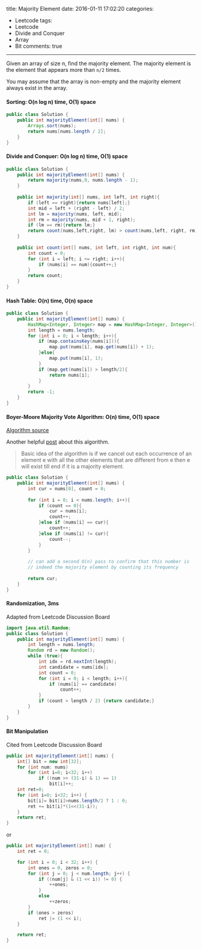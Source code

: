title: Majority Element
date: 2016-01-11 17:02:20
categories:
- Leetcode
tags:
- Leetcode
- Divide and Conquer
- Array
- Bit
comments: true
---

Given an array of size n, find the majority element. The majority element is the element that appears more than ` n/2 ` times.

You may assume that the array is non-empty and the majority element always exist in the array.

<!--more-->

#### Sorting: O(n log n) time, O(1) space
```java
public class Solution {
    public int majorityElement(int[] nums) {
        Arrays.sort(nums);
        return nums[nums.length / 2];
    }
}
```

#### Divide and Conquer: O(n log n) time, O(1) space

```java
public class Solution {
    public int majorityElement(int[] nums) {
        return majority(nums,0, nums.length - 1);
    }
    
    public int majority(int[] nums, int left, int right){
        if (left == right){return nums[left];}
        int mid = left + (right - left) / 2;
        int lm = majority(nums, left, mid);
        int rm = majority(nums, mid + 1, right);
        if (lm == rm){return lm;}
        return count(nums,left,right, lm) > count(nums,left, right, rm) ? lm: rm;
    }
    
    public int count(int[] nums, int left, int right, int num){
        int count = 0;
        for (int i = left; i <= right; i++){
            if (nums[i] == num){count++;}
        }
        return count;
    }
}
```

####  Hash Table: O(n) time, O(n) space

```java
public class Solution {
    public int majorityElement(int[] nums) {
        HashMap<Integer, Integer> map = new HashMap<Integer, Integer>();
        int length = nums.length;
        for (int i = 0; i < length; i++){
            if (map.containsKey(nums[i])){
                map.put(nums[i], map.get(nums[i]) + 1);
            }else{
                map.put(nums[i], 1);
            }
            if (map.get(nums[i]) > length/2){
                return nums[i];
            }
        }
        return -1;
    }
}
```

#### Boyer-Moore Majority Vote Algorithm: O(n) time, O(1) space

[Algorithm source](http://www.cs.utexas.edu/~moore/best-ideas/mjrty/)

Another helpful [post](http://gregable.com/2013/10/majority-vote-algorithm-find-majority.html) about this algorithm.

> Basic idea of the algorithm is if we cancel out each occurrence of an element e with all the other elements that are different from e then e will exist till end if it is a majority element.

```java
public class Solution {
    public int majorityElement(int[] nums) {
        int cur = nums[0], count = 0;
        
        for (int i = 0; i < nums.length; i++){
            if (count == 0){
                cur = nums[i];
                count++;
            }else if (nums[i] == cur){
                count++;
            }else if (nums[i] != cur){
                count--;
            }
        }
        
        // can add a second O(n) pass to confirm that this number is
        // indeed the majority element by counting its frequency
        
        return cur;
    }
}
```

#### Randomization, 3ms

Adapted from Leetcode Discussion Board

```java
import java.util.Random;
public class Solution {
    public int majorityElement(int[] nums) {
        int length = nums.length;
        Random rd = new Random();
        while (true){
            int idx = rd.nextInt(length);
            int candidate = nums[idx];
            int count = 0;
            for (int i = 0; i < length; i++){
                if (nums[i] == candidate)
                    count++;
            }
            if (count > length / 2) {return candidate;}
        }
    }
}
```

#### Bit Manipulation

Cited from Leetcode Discussion Board

```java
public int majorityElement(int[] nums) {
    int[] bit = new int[32];
    for (int num: nums)
        for (int i=0; i<32; i++) 
            if ((num >> (31-i) & 1) == 1)
                bit[i]++;
    int ret=0;
    for (int i=0; i<32; i++) {
        bit[i]= bit[i]>nums.length/2 ? 1 : 0;
        ret += bit[i]*(1<<(31-i));
    }
    return ret;
}
```

or 

```java
public int majorityElement(int[] num) {
    int ret = 0;

    for (int i = 0; i < 32; i++) {
        int ones = 0, zeros = 0;
        for (int j = 0; j < num.length; j++) {
            if ((num[j] & (1 << i)) != 0) {
                ++ones;
            }
            else
                ++zeros;
        }
        if (ones > zeros)
            ret |= (1 << i);
    }

    return ret;
}
```
